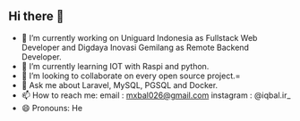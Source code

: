 ## Hi there 👋

<!--
**x-bal/x-bal** is a ✨ _special_ ✨ repository because its `README.md` (this file) appears on your GitHub profile.

Here are some ideas to get you started:
-->

- 🔭 I’m currently working on Uniguard Indonesia as Fullstack Web Developer and Digdaya Inovasi Gemilang as Remote Backend Developer.
- 🌱 I’m currently learning IOT with Raspi and python.
- 👯 I’m looking to collaborate on every open source project.=
- 💬 Ask me about Laravel, MySQL, PGSQL and Docker.
- 📫 How to reach me:
      email : mxbal026@gmail.com
      instagram : @iqbal.ir_
- 😄 Pronouns: He

